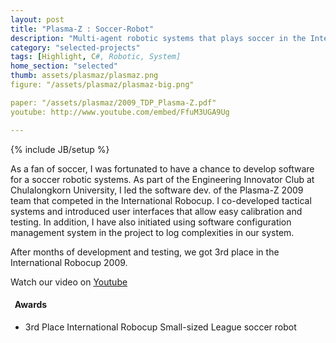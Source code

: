 ```yaml
---
layout: post
title: "Plasma-Z : Soccer-Robot"
description: "Multi-agent robotic systems that plays soccer in the International Robocup."
category: "selected-projects"
tags: [Highlight, C#, Robotic, System]
home_section: "selected"
thumb: assets/plasmaz/plasmaz.png
figure: "/assets/plasmaz/plasmaz-big.png"

paper: "/assets/plasmaz/2009_TDP_Plasma-Z.pdf"
youtube: http://www.youtube.com/embed/FfuM3UGA9Ug

---
```

{% include JB/setup %}

As a fan of soccer, I was fortunated to have a chance to develop software for a soccer robotic systems.  As part of the Engineering Innovator Club at Chulalongkorn University, I led the software dev. of the Plasma-Z 2009 team that competed in the International Robocup. I co-developed tactical systems and introduced user interfaces that allow easy calibration and testing. In addition, I have also initiated using software configuration management system in the project to log complexities in our system.

After months of development and testing, we got 3rd place in the International Robocup 2009.

Watch our video on [Youtube](http://www.youtube.com/watch?v=FfuM3UGA9Ug)



<h4 class="award"><i class="icon-star">&nbsp;</i> Awards</h4>


* 3rd Place International Robocup Small-sized League soccer robot
